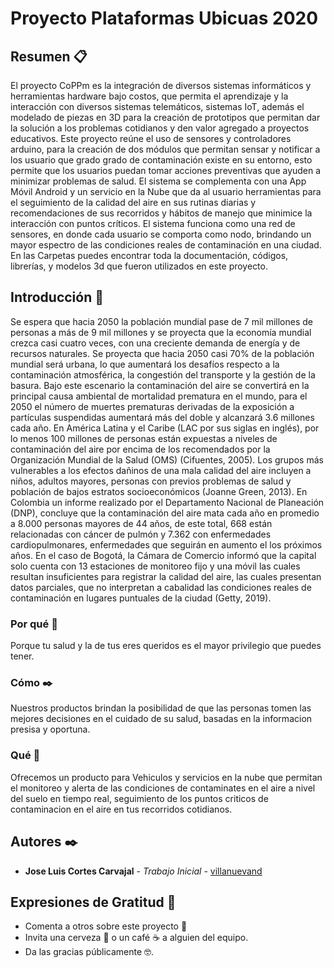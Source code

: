 # Proyecto Plataformas Ubicuas 2020

## Resumen 📋

El proyecto CoPPm es la integración de diversos sistemas informáticos y  herramientas hardware bajo costos, que permita el aprendizaje y la interacción con diversos sistemas telemáticos, sistemas IoT, además el  modelado de piezas en 3D para la creación de prototipos que permitan dar  la solución a los problemas cotidianos y den valor agregado a  proyectos educativos.
Este proyecto reúne el uso de sensores y controladores arduino, para la creación de dos módulos que permitan sensar y notificar  a los usuario que grado grado de contaminación existe en su entorno, esto permite que los usuarios puedan tomar acciones preventivas que ayuden a minimizar problemas de salud. El sistema se complementa con una App Móvil Android y un servicio en la Nube que da al usuario herramientas para el seguimiento de la calidad del aire en sus rutinas diarias y recomendaciones de sus recorridos y hábitos de manejo que minimice la interacción con puntos críticos. El sistema funciona como una red de sensores,  en donde cada usuario se comporta como nodo, brindando un mayor espectro de las condiciones reales de contaminación en una ciudad.
En las Carpetas puedes encontrar toda la documentación,  códigos, librerías, y modelos 3d que fueron utilizados en este proyecto. 


## Introducción 🚀

Se espera que hacia 2050 la población mundial pase de 7 mil millones de personas a más de 9 mil millones y se proyecta que la economía mundial crezca casi cuatro veces, con una creciente demanda de energía y de recursos naturales. Se proyecta que hacia 2050 casi 70% de la población mundial será urbana, lo que aumentará los desafíos respecto a la contaminación atmosférica, la congestión del transporte y la gestión de la basura. Bajo este escenario la contaminación del aire se convertirá en la principal causa ambiental de mortalidad prematura en el mundo, para el 2050 el número de muertes prematuras derivadas de la exposición a partículas suspendidas aumentará más del doble y alcanzará 3.6 millones cada año.
En América Latina y el Caribe (LAC por sus siglas en inglés), por lo menos 100 millones de personas están expuestas a niveles de contaminación del aire por encima de los recomendados por la Organización Mundial de la Salud (OMS) (Cifuentes, 2005). Los grupos más vulnerables a los efectos dañinos de una mala calidad del aire incluyen a niños, adultos mayores, personas con previos problemas de salud y población de bajos estratos socioeconómicos (Joanne Green, 2013). 
En Colombia un informe  realizado por el Departamento Nacional de Planeación (DNP), concluye que la contaminación del aire mata cada año en promedio a 8.000 personas mayores de 44 años, de este total, 668 están relacionadas con cáncer de pulmón y 7.362 con enfermedades cardiopulmonares, enfermedades que seguirán en aumento el los próximos años. 
En el caso de Bogotá, la Cámara de Comercio informó que la capital solo cuenta con 13 estaciones de monitoreo fijo y una móvil las cuales resultan insuficientes para registrar la calidad del aire, las cuales presentan datos parciales, que no interpretan a cabalidad las condiciones reales de contaminación en lugares puntuales de la ciudad (Getty, 2019).

### Por qué 📌
Porque tu salud y la de tus eres queridos es el mayor privilegio que puedes tener.

### Cómo ✒️
Nuestros productos brindan la posibilidad de que las personas tomen las mejores decisiones en el cuidado de su salud,  basadas en la informacion presisa y oportuna.

### Qué 📄
Ofrecemos un producto para Vehiculos y servicios en la nube que permitan el monitoreo y alerta de las condiciones de contaminates en el aire a nivel del suelo en tiempo real, seguimiento de los puntos criticos de contaminacion en el aire en tus recorridos cotidianos.


## Autores ✒️

* **Jose Luis Cortes Carvajal** - *Trabajo Inicial* - [villanuevand](https://github.com/jos3cort3s)


## Expresiones de Gratitud 🎁

* Comenta a otros sobre este proyecto 📢
* Invita una cerveza 🍺 o un café ☕ a alguien del equipo. 
* Da las gracias públicamente 🤓.


